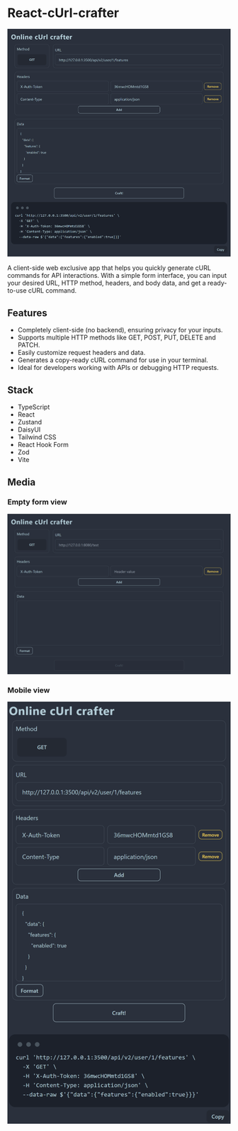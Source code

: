 # React-cUrl-crafter

![crafted](https://github.com/galletafromjell666/react-curl-crafter/blob/assets/crafted.png?raw=true)

A client-side web exclusive app that helps you quickly generate cURL commands for API interactions. With a simple form interface, you can input your desired URL, HTTP method, headers, and body data, and get a ready-to-use cURL command.

## Features

- Completely client-side (no backend), ensuring privacy for your inputs.
- Supports multiple HTTP methods like GET, POST, PUT, DELETE and PATCH.
- Easily customize request headers and data.
- Generates a copy-ready cURL command for use in your terminal.
- Ideal for developers working with APIs or debugging HTTP requests.

## Stack

- TypeScript
- React
- Zustand
- DaisyUI
- Tailwind CSS
- React Hook Form
- Zod
- Vite

## Media

### Empty form view

![empty state](https://github.com/galletafromjell666/react-curl-crafter/blob/assets/empty.png?raw=true)

### Mobile view

![mobile or tablet view](https://github.com/galletafromjell666/react-curl-crafter/blob/assets/md.png?raw=true)
